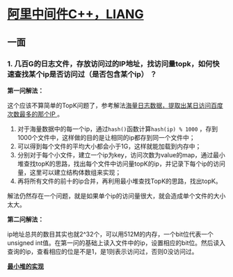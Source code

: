 # [阿里中间件C++，LIANG](https://www.nowcoder.com/discuss/182300 )

## 一面

### 1. 几百G的日志文件，存放访问过的IP地址，找访问量topk，如何快速查找某个ip是否访问过（是否包含某个ip） ？

**第一问解法：**

这个应该不算简单的TopK问题了，参考解法[海量日志数据，提取出某日访问百度次数最多的那个IP ](https://github.com/yoghurtjia/-python-BAT-/blob/master/most_common_ip.py )。

1. 对于海量数据中的每一个ip，通过`hash()`函数计算`hash(ip) % 1000` ，存到1000个文件中，这样做的目的是让相同的ip都存到同一个文件中；
2. 可以得到每个文件的平均大小都会小于1G，这样就能加载到内存中；
3. 分别对于每个小文件，建立一个ip为key，访问次数为value的map，通过最小堆查找topK的思路，找出每个文件中访问量topK的ip，并记录下每个ip的访问量，这里可以建立结构体数组来实现；
4. 再将所有文件的前十的ip合并，再利用最小堆查找TopK的思路，找出topK。

解法仍然存在一个问题，就是如果单个ip的访问量很大，就会造成单个文件的大小太大。

**第二问解法：**

ip地址总共的数目其实也就2^32个，可以用512M的内存，一个bit位代表一个unsigned int值。在第一问的基础上读入文件中的ip，设置相应的bit位。然后读入查询的ip，查看相应的位是不是1，是1则表示访问过，否则0没访问过。

**[最小堆的实现](code/最小堆.cpp)**